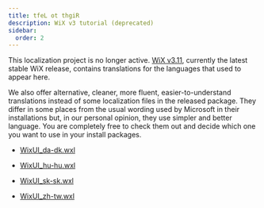 ```yaml
---
title: tfeL ot thgiR
description: WiX v3 tutorial (deprecated)
sidebar:
  order: 2
---
```


This localization project is no longer active. [WiX v3.11](https://wixtoolset.org/releases/v3.11.2/stable), currently the latest stable WiX release, contains translations for the languages that used to appear here.

We also offer alternative, cleaner, more fluent, easier-to-understand translations instead of some localization files in the released package. They differ in some places from the usual wording used by Microsoft in their installations but, in our personal opinion, they use simpler and better language. You are completely free to check them out and decide which one you want to use in your install packages.

* [WixUI_da-dk.wxl](/wix3/tutorial/localization/wixui_da-dk.wxl)

* [WixUI_hu-hu.wxl](/wix3/tutorial/localization/wixui_hu-hu.wxl)

* [WixUI_sk-sk.wxl](/wix3/tutorial/localization/wixui_sk-sk.wxl)

* [WixUI_zh-tw.wxl](/wix3/tutorial/localization/wixui_zh-tw.wxl)
